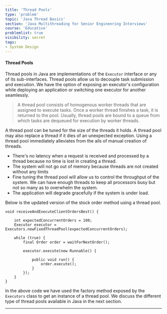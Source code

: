 ```yaml
---
title: 'Thread Pools'
type: 'problem'
topic: 'Java Thread Basics'
section: 'Java Multithreading for Senior Engineering Interviews'
course: 'Educative'
problemlist: true
visibility: secret
tags:
- System Design
---
```

#### Thread Pools
Thread pools in Java are implementations of the `Executor` interface or any of its sub-interfaces. Thread pools allow us to decouple task submission and execution. We have the option of exposing an executor's configuration while deploying an application or switching one executor for another seamlessly.

> A thread pool consists of homogenous worker threads that are assigned to execute tasks. Once a worker thread finishes a task, it is returned to the pool. Usually, thread pools are bound to a queue from which tasks are dequeued for execution by worker threads.

A thread pool can be tuned for the size of the threads it holds. A thread pool may also replace a thread if it dies of an unexpected exception. Using a thread pool immediately alleviates from the ails of manual creation of threads.
- There's no latency when a request is received and processed by a thread because no time is lost in creating a thread.
- The system will not go out of memory because threads are not created without any limits
- Fine tuning the thread pool will allow us to control the throughput of the system. We can have enough threads to keep all processors busy but not so many as to overwhelm the system.
- The application will degrade gracefully if the system is under load.

Below is the updated version of the stock order method using a thread pool.
```
void receiveAndExecuteClientOrdersBest() {

    int expectedConcurrentOrders = 100;
    Executor executor = Executors.newFixedThreadPool(expectedConcurrentOrders);

    while (true) {
        final Order order = waitForNextOrder();

        executor.execute(new Runnable() {

            public void run() {
                order.execute();
            }
        });
    }
}
```
In the above code we have used the factory method exposed by the `Executors` class to get an instance of a thread pool. We discuss the different type of thread pools available in Java in the next section.




---
